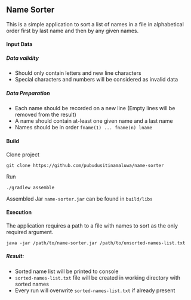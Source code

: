 ## Name Sorter

This is a simple application to sort a list of names in a file in alphabetical order first by last 
name and then by any given names.

#### Input Data
##### Data validity
* Should only contain letters and new line characters
* Special characters and numbers will be considered as invalid data
##### Data Preparation
* Each name should be recorded on a new line (Empty lines will be removed from the result)
* A name should contain at-least one given name and a last name
* Names should be in order `fname(1) ... fname(n) lname`

#### Build
Clone project
```
git clone https://github.com/pubudusitinamaluwa/name-sorter
```
Run
```
./gradlew assemble
```
Assembled Jar `name-sorter.jar` can be found in `build/libs`

#### Execution
The application requires a path to a file with names to sort as the only required argument.
```
java -jar /path/to/name-sorter.jar /path/to/unsorted-names-list.txt
```
##### Result:
* Sorted name list will be printed to console
* `sorted-names-list.txt` file will be created in working directory with sorted names
* Every run will overwrite `sorted-names-list.txt` if already present
